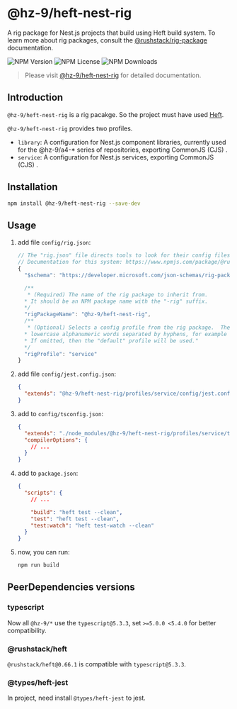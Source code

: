 # @hz-9/heft-nest-rig

A rig package for Nest.js projects that build using Heft build system. To learn more about rig packages, consult the [@rushstack/rig-package] documentation.

[@rushstack/rig-package]: https://www.npmjs.com/package/@rushstack/rig-package

![NPM Version][npm-version-url] ![NPM License][npm-license-url] ![NPM Downloads][npm-downloads-url]

[npm-version-url]: https://img.shields.io/npm/v/@hz-9/heft-nest-rig
[npm-license-url]: https://img.shields.io/npm/l/@hz-9/heft-nest-rig
[npm-downloads-url]: https://img.shields.io/npm/d18m/@hz-9/heft-nest-rig

> Please visit [@hz-9/heft-nest-rig](https://hz-9.github.io/a4/guide/heft-nest-rig) for detailed documentation.

## Introduction

`@hz-9/heft-nest-rig` is a rig pacakge. So the project must have used [Heft](https://heft.rushstack.io/).

`@hz-9/heft-nest-rig` provides two profiles.

- `library`: A configuration for Nest.js component libraries, currently used for the @hz-9/a4-* series of repositories, exporting CommonJS (CJS) .
- `service`: A configuration for Nest.js services, exporting CommonJS (CJS) .

## Installation

``` bash
npm install @hz-9/heft-nest-rig --save-dev
```

## Usage

1. add file `config/rig.json`:

    ``` js
    // The "rig.json" file directs tools to look for their config files in an external package.
    // Documentation for this system: https://www.npmjs.com/package/@rushstack/rig-package
    {
      "$schema": "https://developer.microsoft.com/json-schemas/rig-package/rig.schema.json",

      /**
       * (Required) The name of the rig package to inherit from.
      * It should be an NPM package name with the "-rig" suffix.
      */
      "rigPackageName": "@hz-9/heft-nest-rig",
      /**
       * (Optional) Selects a config profile from the rig package.  The name must consist of
      * lowercase alphanumeric words separated by hyphens, for example "sample-profile".
      * If omitted, then the "default" profile will be used."
      */
      "rigProfile": "service"
    }

    ```

2. add file `config/jest.config.json`:

    ``` json
    {
      "extends": "@hz-9/heft-nest-rig/profiles/service/config/jest.config.json"
    }

    ```

3. add to `config/tsconfig.json`:

    ``` json
    {
      "extends": "./node_modules/@hz-9/heft-nest-rig/profiles/service/tsconfig.json",
      "compilerOptions": {
        // ...
      }
    }

    ```

4. add to `package.json`:

    ``` json
    {
      "scripts": {
        // ...

        "build": "heft test --clean",
        "test": "heft test --clean",
        "test:watch": "heft test-watch --clean"
      }
    }
    ```

5. now, you can run:

    ``` bash
    npm run build
    ```

## PeerDependencies versions

### typescript

Now all `@hz-9/*` use the `typescript@5.3.3`, set `>=5.0.0 <5.4.0` for better compatibility.

### @rushstack/heft

`@rushstack/heft@0.66.1` is compatible with `typescript@5.3.3`.

### @types/heft-jest

In project, need install `@types/heft-jest` to jest.

